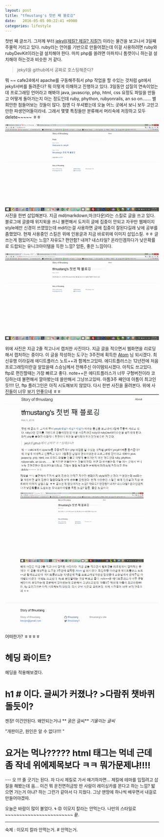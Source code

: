 ```yaml
---
layout: post
title: "tfmustang's 첫번 째 블로깅"
date:   2016-05-05 00:22:41 +0900
categories: lifestyle
---
```

첫번 째 글쓰기.
그저께 부터  [jekyll(제킬? 제길? 지킬?)](http://jekyllrb.com) 이라는 물건을 보고나서 3일째 주물럭 거리고 있다. ruby라는 언어를 기반으로 만들어졌는데 이걸 사용하려면 ruby와 rubyDevKit이라는걸 설치해야 한다. 마치 php를 쓸려면 아파치니 톰캣이니 하는걸 설치해야 하는것과 비슷한 거 같다.

> jekyll을  github에서 공짜로 호스팅해준다?

뭐 ~~ cafe24에서 apache를 구동해주줘서 php 작업을 할 수있는 것처럼 git에서 jekyll서버를 돌려준다? 뭐 이렇게 이해하고 진행하고 있다. 3일동안 삽질의 연속이었는데 프로그래밍 언어라고 해봐야 java, javascrip, php, html, css 요정도 파일을 만들고 어떻게 돌아가는지 아는 정도인데 ruby, phython, rubyonrails, an so on....... 별 희안한 첨들어보는 것들이 많다. 첨엔 다 쑤셔봤는데 오늘 어느 곳에서 보니 보두 고만고만한 파생언어들이라네. 그래서 몇몇 특징들만 분류해서 머리속에 저장하고 모두 delete~~~~~ ㅎㅎ

![제킬 설치후 블로그 하나 만들고 캡처함 주소는 localhost:4000](/assets/images/tfmustang-capture.jpg)
사진을 한번 삽입해본다. 지금 md(markdown,마크다운)라는 스킬로 글을 쓰고 있다. 블로그에 글쓸때 위지윅을 쓰니 불편해서 도저히 글에 집중이 안되고 자꾸만 웹페이지 style에만 신경이 쓰였었는데 md라는걸 사용하면 글에 집중이 잘된다길래 낮에 공부를 좀했었다. 현재 사용중인 스킬은 위에 인용글과 지금 바로위에 이미지 삽입스킬. ㅎㅎ 글쓰는게 잼있어지는 느낌? 자유도? 편안함? 내꺼? 내스타일? 온라인겜하다가 낮은확률로 드랍되는 유니크아이템을 득한 느낌? 암튼, 좋은 느낌이다.

![이녀석은 처음으로 만든블로그 페이지](/assets/images/tfmustang-capture2.jpg)

위에 사진은 지금 2줄 적고나서 캡처한 사진이다. 지금 글을 적으면서 웹화면을 리로딩해서 캡처하는 중이다. 이 글을 작성하는 도구는 3주전에 획득한 [Atom](https://atom.io) 님 되시겠다. 최신유행 이라길래 에디트플러스 노트++과 함께쓰고있따. 에디트플러스는 12년전에 처음 프로그래밍이란걸 알았을때 스승님께서 전해주신 아이템되시겠다. 아직도 쓰고있다. ftp로 편진할때는 가장 빠르고 좋다. note++은 에디트플러스가 너무 구형버전이라 코딩하는데 불편해서 깔아봤는데 쓸만해서 그냥쓰고있따. 아톰3주 째인데 아톰이 최고인듯!!!! 단, ftp 플러그인은 아직 시도해보지 않았다. 다시 한번 사진을 올려본다. 위에 사진들이 너무 보기 안좋으네 ㅎㅎ
![3번째 캡쳐](/assets/images/tfmustang-capture3.jpg)
![4번째 캡쳐](/assets/images/tfmustang-capture4.jpg)
어떠한가? ㅎㅎㅎㅎ
# 헤딩 롸이트?
헤딩을 적용해보겠다.
# h1 # 이다. 글씨가 커졌나?  >다람쥐 챗바퀴돌듯이?
젠장!
이건안된다. 왜안되는거냐
** 굵은 글씨** *기울이는 글씨*

<p>"개판이군,  원인은 알 수 없다!!!! "</p>
<h1> 요거는 먹나????? html 태그는 먹네 근데 좀 작네 위에제목보다 ㅋㅋ 뭐가문제냐!!!!</h1>
---
오 !!! 줄 긋기는 된다.
자 다시 제킬로 가서 얘기하자면... 제킬에 테마를 입힐려고 삽질을 해봤는데 음... 이건 뭐 운전면허금방 딴 사람이 레이싱카를 몬다고 하는 느낌? 밟으면 가는거 아냐? 하는 그런가 같아서 다 지웠다. 그냥 맨땅에 하나씩 배우면서 내걸로 만들어야겠따.

오늘은 바람이 많이 불었다. 🌀 :rage: 이모지 칼라는 안먹는다.
나만의 스타일로~~~~~~~~~~~~~~~~~~~~~~~~ 끝.

---

숙제 : 이모지 칼라 안먹는거. # 안먹는거.
